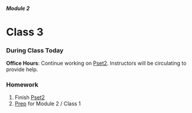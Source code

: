 ##### Module 2

# Class 3

### During Class Today

**Office Hours**: Continue working on [Pset2](TODO). Instructors will be circulating to provide help.

### Homework
1. Finish [Pset2](TODO)
2. [Prep](../module2/class1-prep) for Module 2 / Class 1
